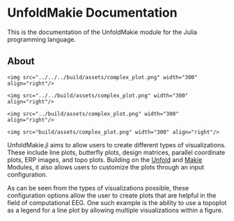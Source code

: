 # UnfoldMakie Documentation


This is the documentation of the UnfoldMakie module for the Julia programming language. 

## About

```@raw html
<img src="../../../build/assets/complex_plot.png" width="300" align="right"/>
```

```@raw html
<img src="../../build/assets/complex_plot.png" width="300" align="right"/>
```

```@raw html
<img src="../build/assets/complex_plot.png" width="300" align="right"/>
```

```@raw html
<img src="build/assets/complex_plot.png" width="300" align="right"/>
```

UnfoldMakie.jl aims to allow users to create different types of visualizations. 
These include line plots, butterfly plots, design matrices, parallel coordinate plots, ERP images, and topo plots.
Building on the [Unfold](https://github.com/unfoldtoolbox/unfold.jl/) and [Makie](https://makie.juliaplots.org/stable/) Modules, it also allows users to customize the plots through an input configuration.

As can be seen from the types of visualizations possible, these configuration options allow the user to create plots that are helpful in the field of computational EEG.
One such example is the ability to use a topoplot as a legend for a line plot by allowing multiple visualizations within a figure.

